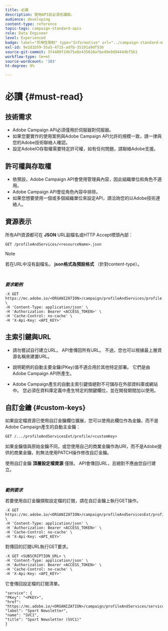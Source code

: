 ```yaml
---
title: 必讀
description: 使用API前必須先讀取。
audience: developing
content-type: reference
topic-tags: campaign-standard-apis
role: Data Engineer
level: Experienced
badge: label="可用性限制" type="Informative" url="../campaign-standard-migration-home.md" tooltip="僅限Campaign Standard已移轉的使用者"
exl-id: 9e2d1b59-55a5-4715-adfb-35191a9df536
source-git-commit: 3f4400f24b75e8e435610afbe49e9d9444dbf563
workflow-type: tm+mt
source-wordcount: '383'
ht-degree: 0%

---
```


# 必讀 {#must-read}

## 技術需求

* Adobe Campaign API必須僅用於伺服器對伺服器。
* 如果您要實作的使用案例與Adobe Campaign API允許的規模一致，請一律與您的Adobe技術聯絡人確認。
* 設定AdobeIO存取權需要特定許可權，如有任何問題，請聯絡Adobe支援。

## 許可權與存取權

* 依預設，Adobe Campaign API會使用管理員內容，因此組織單位和角色不適用。
* Adobe Campaign API會從角色內容中排除。
* 如果您想要使用一個或多個組織單位來設定API，請洽詢您的以Adobe技術連絡人。

## 資源表示

所有API資源都可在 **JSON** URL副檔名或HTTP Accept標頭內部：

`GET /profileAndServices/<resourceName>.json`

>[!NOTE]
>
>若在URL中沒有副檔名， **json格式為預設格式** （針對content-type）。

<br/>

***要求範例***

```
-X GET https://mc.adobe.io/<ORGANIZATION>/campaign/profileAndServices/profile.json \
-H 'Content-Type: application/json' \
-H 'Authorization: Bearer <ACCESS_TOKEN>' \
-H 'Cache-Control: no-cache' \
-H 'X-Api-Key: <API_KEY>'
```

## 主索引鍵與URL

* 請勿嘗試自行建立URL。 API會傳回所有URL。 不過，您也可以根據最上層資源名稱來建置URL。

* 說明範例的自動主要金鑰(PKey)值不適合用於其他特定部署。 它們是由Adobe Campaign API所產生。

* Adobe Campaign產生的自動主索引鍵值絕對不可儲存在外部資料庫或網站中。 您必須在資料庫定義中產生特定的關鍵欄位，並在開發期間加以使用。

## 自訂金鑰 {#custom-keys}

如果設定檔資源已使用自訂金鑰欄位擴展，您可以使用此欄位作為金鑰，而不是Adobe Campaign產生的自動主金鑰：

`GET /.../profileAndServicesExt/profile/<customKey>`

如果金鑰值與原始金鑰不同，或您使用自己的商業金鑰作為URI，而不是Adobe提供的商業金鑰，則無法使用PATCH操作修改自訂金鑰。

使用自訂金鑰 **頂層設定檔資源** 僅限。 API會傳回URL，且絕對不應由您自行建立。

<br/>

***範例要求***

若要使用自訂金鑰擷取設定檔的訂閱，請在自訂金鑰上執行GET操作。

```
-X GET https://mc.adobe.io/<ORGANIZATION>/campaign/profileAndServicesExt/profile/<customKey> \
-H 'Content-Type: application/json' \
-H 'Authorization: Bearer <ACCESS_TOKEN>' \
-H 'Cache-Control: no-cache' \
-H 'X-Api-Key: <API_KEY>'
```

對傳回的訂閱URL執行GET要求。

```
-X GET <SUBSCRIPTION_URL> \
-H 'Content-Type: application/json' \
-H 'Authorization: Bearer <ACCESS_TOKEN>' \
-H 'Cache-Control: no-cache' \
-H 'X-Api-Key: <API_KEY>'
```

它會傳回設定檔的訂閱清單。

```
"service": {
"PKey": "<PKEY>",
"href": "https://mc.adobe.io/<ORGANIZATION>/campaign/profileAndServices/service/<PKEY>",
"label": "Sport Newsletter",
"name": "SVC1",
"title": "Sport Newsletter (SVC1)"
}
```
